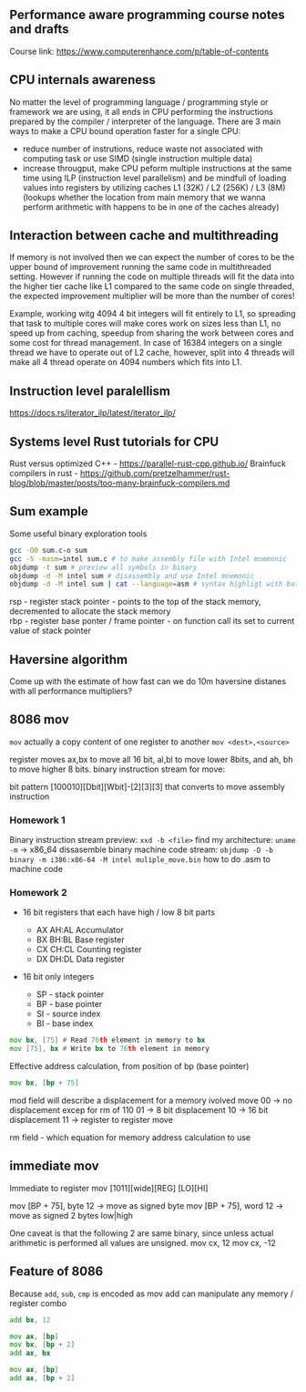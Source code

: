 ## Performance aware programming course notes and drafts
Course link: https://www.computerenhance.com/p/table-of-contents

## CPU internals awareness
No matter the level of programming language / programming style or framework we are using, it all ends in CPU performing the instructions prepared by the compiler / interpreter of the language. There are 3 main ways to make a CPU bound operation faster for a single CPU:
- reduce number of instrutions, reduce waste not associated with computing task or use SIMD (single instruction multiple data)
- increase througput, make CPU peform multiple instructions at the same time using ILP (instruction level parallelism) and be mindfull of loading values into registers by utilizing caches L1 (32K) / L2 (256K) / L3 (8M) (lookups whether the location from main memory that we wanna perform arithmetic with happens to be in one of the caches already)


## Interaction between cache and multithreading
If memory is not involved then we can expect the number of cores to be the upper bound of improvement running the same code in multithreaded setting. However if running the code on multiple threads will fit the data into the higher tier cache like L1 compared to the same code on single threaded, the expected improvement multiplier will be more than the number of cores!

Example, working witg 4094 4 bit integers will fit entirely to L1, so spreading that task to multiple cores will make cores work on sizes less than L1, no speed up from caching, speedup from sharing the work between cores and some cost for thread management. In case of 16384 integers on a single thread we have to operate out of L2 cache, however, split into 4 threads will make all 4 thread operate on 4094 numbers which fits into L1.

## Instruction level paralellism

https://docs.rs/iterator_ilp/latest/iterator_ilp/

## Systems level Rust tutorials for CPU
Rust versus optimized C++ - https://parallel-rust-cpp.github.io/
Brainfuck compilers in rust - https://github.com/pretzelhammer/rust-blog/blob/master/posts/too-many-brainfuck-compilers.md

## Sum example
Some useful binary exploration tools
```bash
gcc -O0 sum.c-o sum 
gcc -S -masm=intel sum.c # to make assembly file with Intel mnemonic
objdump -t sum # preview all symbols in binary
objdump -d -M intel sum # disassembly and use Intel mnemonic
objdump -d -M intel sum | cat --language=asm # syntax highligt with batcat
```

rsp - register stack pointer - points to the top of the stack memory, decremented to allocate the stack memory  
rbp - register base ponter / frame pointer - on function call its set to current value of stack pointer


## Haversine algorithm
Come up with the estimate of how fast can we do 10m haversine distanes with all performance multipliers?

## 8086 mov
`mov` actually a copy content of one register to another
`mov <dest>,<source>`

register moves ax,bx to move all 16 bit, al,bl to move lower 8bits, and ah, bh to move higher 8 bits.
binary instruction stream for move:

bit pattern [100010][Dbit][Wbit]-[2][3][3] that converts to move assembly instruction

### Homework 1
Binary instruction stream
preview: `xxd -b <file>`
find my architecture: `uname -m` -> x86_64
dissasemble binary machine code stream: `objdump -D -b binary -m i386:x86-64 -M intel muliple_move.bin`
how to do .asm to machine code

### Homework 2
- 16 bit registers that each have high / low 8 bit parts
    - AX AH:AL Accumulator
    - BX BH:BL Base register
    - CX CH:CL Counting register
    - DX DH:DL Data register

- 16 bit only integers
    - SP - stack pointer
    - BP - base pointer
    - SI - source index
    - BI - base index


```asm
mov bx, [75] # Read 76th element in memory to bx
mov [75], bx # Write bx to 76th element in memory
```

Effective address calculation, from position of bp (base pointer)
```asm
mov bx, [bp + 75]
```

mod field will describe a displacement for a memory ivolved move
00 -> no displacement excep for rm of 110
01 -> 8 bit displacement
10 -> 16 bit displacement
11 -> register to register move

rm field - which equation for memory address calculation to use

## immediate mov
Immediate to register mov
[1011][wide][REG] [LO][HI]

mov [BP + 75], byte 12 -> move as signed byte
mov [BP + 75], word 12 -> move as signed 2 bytes low|high

One caveat is that the following 2 are same binary, since unless actual arithmetic is performed all values are unsigned.
mov cx, 12
mov cx, -12


## Feature of 8086
Because `add`, `sub`, `cmp` is encoded as mov add can manipulate any memory / register combo
```asm
add bx, 12
```

```asm
mov ax, [bp]
mov bx, [bp + 2]
add ax, bx
```

```asm
mov ax, [bp]
add ax, [bp + 2]
```